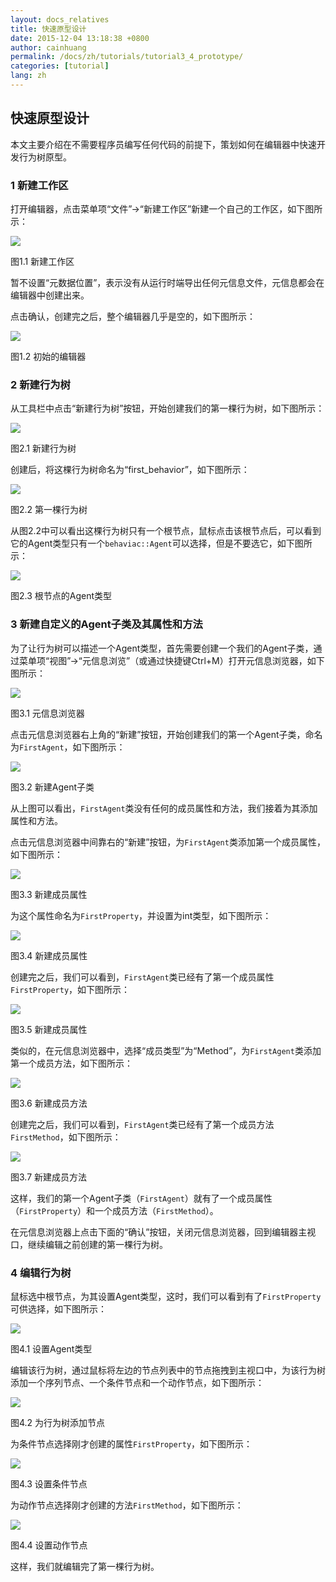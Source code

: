 ```yaml
---
layout: docs_relatives
title: 快速原型设计
date: 2015-12-04 13:18:38 +0800
author: cainhuang
permalink: /docs/zh/tutorials/tutorial3_4_prototype/
categories: [tutorial]
lang: zh
---
```


## 快速原型设计
本文主要介绍在不需要程序员编写任何代码的前提下，策划如何在编辑器中快速开发行为树原型。

### 1 新建工作区
打开编辑器，点击菜单项“文件”->“新建工作区”新建一个自己的工作区，如下图所示：

![]({{site.baseurl}}/img/tutorials/tutorial3/newWorkspace.png)

图1.1 新建工作区

暂不设置“元数据位置”，表示没有从运行时端导出任何元信息文件，元信息都会在编辑器中创建出来。

点击确认，创建完之后，整个编辑器几乎是空的，如下图所示：

![]({{site.baseurl}}/img/tutorials/tutorial3/emptyEditor.png)

图1.2 初始的编辑器

### 2 新建行为树

从工具栏中点击“新建行为树”按钮，开始创建我们的第一棵行为树，如下图所示：

![]({{site.baseurl}}/img/tutorials/tutorial3/newBehavior.png)

图2.1 新建行为树

创建后，将这棵行为树命名为“first_behavior”，如下图所示：

![]({{site.baseurl}}/img/tutorials/tutorial3/firstBehavior.png)

图2.2 第一棵行为树

从图2.2中可以看出这棵行为树只有一个根节点，鼠标点击该根节点后，可以看到它的Agent类型只有一个`behaviac::Agent`可以选择，但是不要选它，如下图所示：

![]({{site.baseurl}}/img/tutorials/tutorial3/rootAgentType.png)

图2.3 根节点的Agent类型

### 3 新建自定义的Agent子类及其属性和方法

为了让行为树可以描述一个Agent类型，首先需要创建一个我们的Agent子类，通过菜单项“视图”->“元信息浏览”（或通过快捷键Ctrl+M）打开元信息浏览器，如下图所示：

![]({{site.baseurl}}/img/tutorials/tutorial3/metaBrowser.png)

图3.1 元信息浏览器

点击元信息浏览器右上角的“新建”按钮，开始创建我们的第一个Agent子类，命名为`FirstAgent`，如下图所示：

![]({{site.baseurl}}/img/tutorials/tutorial3/newAgent.png)

图3.2 新建Agent子类

从上图可以看出，`FirstAgent`类没有任何的成员属性和方法，我们接着为其添加属性和方法。

点击元信息浏览器中间靠右的“新建”按钮，为`FirstAgent`类添加第一个成员属性，如下图所示：

![]({{site.baseurl}}/img/tutorials/tutorial3/createProperty.png)

图3.3 新建成员属性

为这个属性命名为`FirstProperty`，并设置为int类型，如下图所示：

![]({{site.baseurl}}/img/tutorials/tutorial3/createFirstProperty.png)

图3.4 新建成员属性

创建完之后，我们可以看到，`FirstAgent`类已经有了第一个成员属性`FirstProperty`，如下图所示：

![]({{site.baseurl}}/img/tutorials/tutorial3/firstProperty.png)

图3.5 新建成员属性

类似的，在元信息浏览器中，选择“成员类型”为“Method”，为`FirstAgent`类添加第一个成员方法，如下图所示：

![]({{site.baseurl}}/img/tutorials/tutorial3/createMethod.png)

图3.6 新建成员方法

创建完之后，我们可以看到，`FirstAgent`类已经有了第一个成员方法`FirstMethod`，如下图所示：

![]({{site.baseurl}}/img/tutorials/tutorial3/firstMethod.png)

图3.7 新建成员方法

这样，我们的第一个Agent子类（`FirstAgent`）就有了一个成员属性（`FirstProperty`）和一个成员方法（`FirstMethod`）。

在元信息浏览器上点击下面的“确认”按钮，关闭元信息浏览器，回到编辑器主视口，继续编辑之前创建的第一棵行为树。

### 4 编辑行为树

鼠标选中根节点，为其设置Agent类型，这时，我们可以看到有了`FirstProperty`可供选择，如下图所示：

![]({{site.baseurl}}/img/tutorials/tutorial3/selectAgentType.png)

图4.1 设置Agent类型

编辑该行为树，通过鼠标将左边的节点列表中的节点拖拽到主视口中，为该行为树添加一个序列节点、一个条件节点和一个动作节点，如下图所示：

![]({{site.baseurl}}/img/tutorials/tutorial3/editBehavior.png)

图4.2 为行为树添加节点

为条件节点选择刚才创建的属性`FirstProperty`，如下图所示：

![]({{site.baseurl}}/img/tutorials/tutorial3/editCondition.png)

图4.3 设置条件节点

为动作节点选择刚才创建的方法`FirstMethod`，如下图所示：

![]({{site.baseurl}}/img/tutorials/tutorial3/editAction.png)

图4.4 设置动作节点

这样，我们就编辑完了第一棵行为树。
